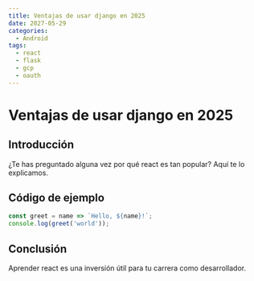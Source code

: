 ```yaml
---
title: Ventajas de usar django en 2025
date: 2027-05-29
categories:
  - Android
tags:
  - react
  - flask
  - gcp
  - oauth
---
```


# Ventajas de usar django en 2025

## Introducción

¿Te has preguntado alguna vez por qué react es tan popular? Aquí te lo explicamos.

## Código de ejemplo

```javascript
const greet = name => `Hello, ${name}!`;
console.log(greet('world'));
```

## Conclusión

Aprender react es una inversión útil para tu carrera como desarrollador.